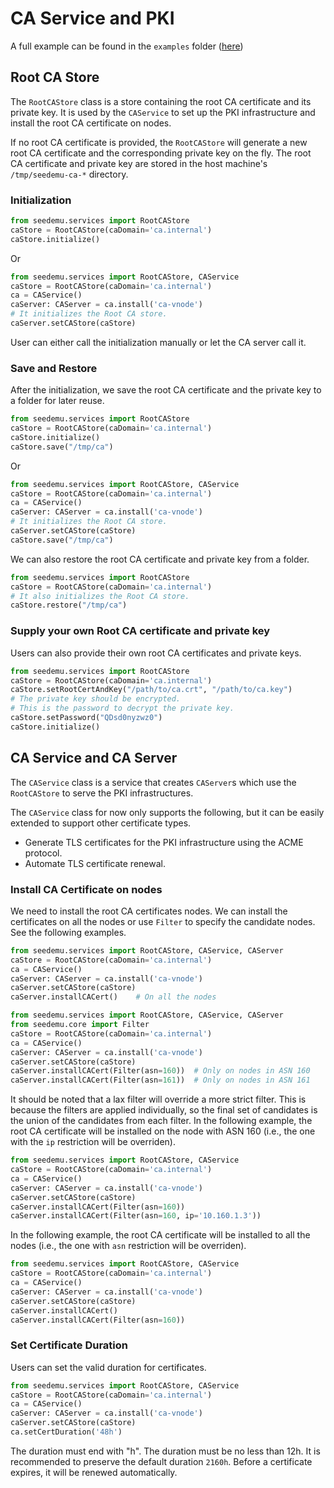 # CA Service and PKI

A full example can be found in the `examples` folder ([here](../../../examples/C06-pki/)) 

## Root CA Store

The `RootCAStore` class is a store containing the root CA certificate and its private key. It is used by the `CAService` to set up the PKI infrastructure and install the root CA certificate on nodes.

If no root CA certificate is provided, the `RootCAStore` will generate a new root CA certificate and the corresponding private key on the fly. The root CA certificate and private key are stored in the host machine's `/tmp/seedemu-ca-*` directory.

### Initialization

```python
from seedemu.services import RootCAStore
caStore = RootCAStore(caDomain='ca.internal')
caStore.initialize()
```

Or

```python
from seedemu.services import RootCAStore, CAService
caStore = RootCAStore(caDomain='ca.internal')
ca = CAService()
caServer: CAServer = ca.install('ca-vnode')
# It initializes the Root CA store.
caServer.setCAStore(caStore)
```

User can either call the initialization manually or let the CA server call it. 


### Save and Restore

After the initialization, we save the root CA certificate and the private key to a folder for later reuse.

```python
from seedemu.services import RootCAStore
caStore = RootCAStore(caDomain='ca.internal')
caStore.initialize()
caStore.save("/tmp/ca")
```

Or

```python
from seedemu.services import RootCAStore, CAService
caStore = RootCAStore(caDomain='ca.internal')
ca = CAService()
caServer: CAServer = ca.install('ca-vnode')
# It initializes the Root CA store.
caServer.setCAStore(caStore)
caStore.save("/tmp/ca")
```

We can also restore the root CA certificate and private key from a folder.

```python
from seedemu.services import RootCAStore
caStore = RootCAStore(caDomain='ca.internal')
# It also initializes the Root CA store.
caStore.restore("/tmp/ca")
```

### Supply your own Root CA certificate and private key

Users can also provide their own root CA certificates and private keys.

```python
from seedemu.services import RootCAStore
caStore = RootCAStore(caDomain='ca.internal')
caStore.setRootCertAndKey("/path/to/ca.crt", "/path/to/ca.key")
# The private key should be encrypted.
# This is the password to decrypt the private key.
caStore.setPassword("QDsd0nyzwz0")
caStore.initialize()
```


## CA Service and CA Server

The `CAService` class is a service that creates `CAServer`s which use the `RootCAStore` to serve the PKI infrastructures.

The `CAService` class for now only supports the following, but
it can be easily extended to support other certificate types.

- Generate TLS certificates for the PKI infrastructure using the ACME protocol.
- Automate TLS certificate renewal.


### Install CA Certificate on nodes

We need to install the root CA certificates nodes. We can install the certificates
on all the nodes or use `Filter` to specify the candidate nodes. See the
following examples. 


```python
from seedemu.services import RootCAStore, CAService, CAServer
caStore = RootCAStore(caDomain='ca.internal')
ca = CAService()
caServer: CAServer = ca.install('ca-vnode')
caServer.setCAStore(caStore)
caServer.installCACert()    # On all the nodes
```

```python
from seedemu.services import RootCAStore, CAService, CAServer
from seedemu.core import Filter
caStore = RootCAStore(caDomain='ca.internal')
ca = CAService()
caServer: CAServer = ca.install('ca-vnode')
caServer.setCAStore(caStore)
caServer.installCACert(Filter(asn=160))  # Only on nodes in ASN 160
caServer.installCACert(Filter(asn=161))  # Only on nodes in ASN 161
```

It should be noted that a lax filter will override a more strict filter. This is because the filters are applied individually, so the final set of candidates is the union of the candidates from each filter.
In the following example, the root CA certificate will be installed on the node with ASN 160 (i.e., the one with the `ip` restriction will be overriden). 

```python
from seedemu.services import RootCAStore, CAService
caStore = RootCAStore(caDomain='ca.internal')
ca = CAService()
caServer: CAServer = ca.install('ca-vnode')
caServer.setCAStore(caStore)
caServer.installCACert(Filter(asn=160))
caServer.installCACert(Filter(asn=160, ip='10.160.1.3'))
```

In the following example, the root CA certificate will be installed to all the nodes (i.e., the one with `asn` restriction will be overriden). 


```python
from seedemu.services import RootCAStore, CAService
caStore = RootCAStore(caDomain='ca.internal')
ca = CAService()
caServer: CAServer = ca.install('ca-vnode')
caServer.setCAStore(caStore)
caServer.installCACert()
caServer.installCACert(Filter(asn=160))
```


### Set Certificate Duration

Users can set the valid duration for certificates. 

```python
from seedemu.services import RootCAStore, CAService
caStore = RootCAStore(caDomain='ca.internal')
ca = CAService()
caServer: CAServer = ca.install('ca-vnode')
caServer.setCAStore(caStore)
ca.setCertDuration('48h')
```

The duration must end with "h". The duration must be no less than 12h.
It is recommended to preserve the default duration `2160h`. Before a certificate expires, it will be renewed automatically. 
